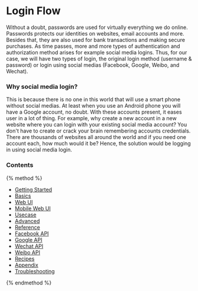 # Login Flow

Without a doubt, passwords are used for virtually everything we do online. Passwords protects our identities on websites, email accounts and more. Besides that, they are also used for bank transactions and making secure purchases. As time passes, more and more types of authentication and authorization method arises for example social media logins. Thus, for our case, we will have two types of login, the original login method \(username & password\) or login using social medias \(Facebook, Google, Weibo, and Wechat\).

### Why social media login?

This is because there is no one in this world that will use a smart phone without social medias. At least when you use an Android phone you will have a Google account, no doubt. With these accounts present, it eases user in a lot of thing. For example, why create a new account in a new website where you can login with your existing social media account? You don't have to create or crack your brain remembering accounts credentials. There are thousands of websites all around the world and if you need one account each, how much would it be? Hence, the solution would be logging in using social media login.

### Contents

{% method %}

* [Getting Started](/getting-started.md)
* [Basics](/basics.md)
 * [Web UI](/basics/web-ui.md)
 * [Mobile Web UI](/basics/mobile-web-ui.md)
 * [Usecase](/basics/usecase.md)
* [Advanced](/advanced.md)
* [Reference](/reference.md)
 * [Facebook API](/reference/facebook-api.md)
 * [Google API](/reference/google-api.md)
 * [Wechat API](/reference/wechat-api.md)
 * [Weibo API](/reference/weibo-api.md)
* [Recipes](/recipes.md)
* [Appendix](/appendix.md)
* [Troubleshooting](/troubleshooting.md)

{% endmethod %}




